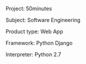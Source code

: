 Project:     50minutes

Subject:	 Software Engineering

Product type: Web App

Framework: Python Django

Interpreter: Python 2.7

